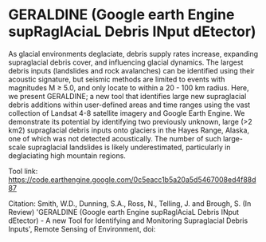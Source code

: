# GERALDINE (Google earth Engine supRaglAciaL Debris INput dEtector)

As glacial environments deglaciate, debris supply rates increase, expanding supraglacial debris cover, and influencing glacial dynamics. The largest debris inputs (landslides and rock avalanches) can be identified using their acoustic signature, but seismic methods are limited to events with magnitudes M ≥ 5.0, and only locate to within a 20 - 100 km radius. Here, we present GERALDINE; a new tool that identifies large new supraglacial debris additions within user-defined areas and time ranges using the vast collection of Landsat 4-8 satellite imagery and Google Earth Engine. We demonstrate its potential by identifying two previously unknown, large (>2 km2) supraglacial debris inputs onto glaciers in the Hayes Range, Alaska, one of which was not detected acoustically. The number of such large-scale supraglacial landslides is likely underestimated, particularly in deglaciating high mountain regions.

Tool link: https://code.earthengine.google.com/0c5eacc1b5a20a5d5467008ed4f88d87

Citation: Smith, W.D., Dunning, S.A., Ross, N., Telling, J. and Brough, S. (In Review) 'GERALDINE (Google earth Engine supRaglAciaL Debris INput dEtector) - A new Tool for Identifying and Monitoring Supraglacial Debris Inputs', Remote Sensing of Environment, doi:
